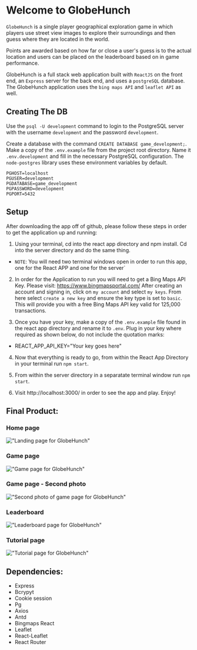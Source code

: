 # Welcome to GlobeHunch

`GlobeHunch` is a single player geographical exploration game in which players use street view images to explore their surroundings and then guess where they are located in the world. 

Points are awarded based on how far or close a user's guess is to the actual location and users can be placed on the leaderboard based on in game performance.

GlobeHunch is a full stack web application built with `ReactJS` on the front end, an `Express` server for the back end, and uses a `postgreSQL` database. The GlobeHunch application uses the `bing maps API` and `leaflet API` as well.

## Creating The DB

Use the `psql -U development` command to login to the PostgreSQL server with the username `development` and the password `development`.

Create a database with the command `CREATE DATABASE game_development;`.
Make a copy of the `.env.example` file from the project root directory. Name it `.env.development` and fill in the necessary PostgreSQL configuration. The `node-postgres` library uses these environment variables by default.

```
PGHOST=localhost
PGUSER=development
PGDATABASE=game_development
PGPASSWORD=development
PGPORT=5432
```

## Setup
After downloading the app off of github, please follow these steps in order to get the application up and running: 

1. Using your terminal, cd into the react app directory and npm install. Cd into the server directory and do the same thing.

* `NOTE`: You will need two terminal windows open in order to run this app, one for the React APP and one for the server`

2. In order for the Application to run you will need to get a Bing Maps API Key. Please visit: https://www.bingmapsportal.com/ After creating an account and signing in, click on `my account` and select `my keys`. From here select `create a new key` and ensure the key type is set to `basic`. This will provide you with a free Bing Maps API key valid for 125,000 transactions. 

3. Once you have your key, make a copy of the `.env.example` file found in the react app directory and rename it to `.env`. Plug in your key where required as shown below, do not include the quotation marks:
* REACT_APP_API_KEY="Your key goes here"

4. Now that everything is ready to go, from within the React App Directory in your terminal run `npm start`.

5. From within the server directory in a separatate terminal window run `npm start`.


6. Visit http://localhost:3000/ in order to see the app and play. Enjoy!


## Final Product:

### Home page

!["Landing page for GlobeHunch"](https://github.com/jordangm94/geo-game/blob/master/docs/globehunch-home.png?raw=true)

### Game page

!["Game page for GlobeHunch"](https://github.com/jordangm94/geo-game/blob/master/docs/globehunch-game1.png?raw=true)

### Game page - Second photo

!["Second photo of game page for GlobeHunch"](https://github.com/jordangm94/geo-game/blob/master/docs/globehunch-game2.png?raw=true)

### Leaderboard

!["Leaderboard page for GlobeHunch"](https://github.com/jordangm94/geo-game/blob/master/docs/globehunch-leaderboard.png?raw=true)

### Tutorial page

!["Tutorial page for GlobeHunch"](https://github.com/jordangm94/geo-game/blob/master/docs/globehunch-tutorial.png?raw=true)

## Dependencies: 
* Express
* Bcrypyt
* Cookie session
* Pg
* Axios
* Antd
* Bingmaps React
* Leaflet
* React-Leaflet
* React Router
